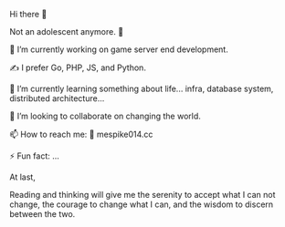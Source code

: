 Hi there 👋

Not an adolescent anymore. 🤔

🔭 I’m currently working on game server end development.

✍️ I prefer Go, PHP, JS, and Python.

🌱 I’m currently learning something about life... infra, database system, distributed architecture...

👯 I’m looking to collaborate on changing the world.

📫 How to reach me: 📧 me<at>spike014.cc

⚡ Fun fact: ...

At last,

Reading and thinking will give me the serenity to accept what I can not change, the courage to change what I can, and the wisdom to discern between the two.
